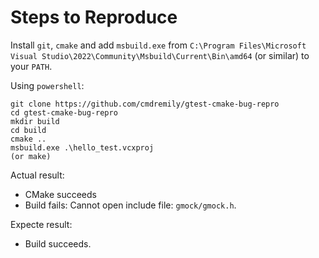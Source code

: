 # Steps to Reproduce

Install `git`, `cmake` and add `msbuild.exe` from `C:\Program Files\Microsoft Visual Studio\2022\Community\Msbuild\Current\Bin\amd64` (or similar) to your `PATH`.

Using `powershell`:

```
git clone https://github.com/cmdremily/gtest-cmake-bug-repro
cd gtest-cmake-bug-repro
mkdir build
cd build
cmake ..
msbuild.exe .\hello_test.vcxproj
(or make)
```

Actual result:

* CMake succeeds
* Build fails: Cannot open include file: `gmock/gmock.h`.

Expecte result:
* Build succeeds.
